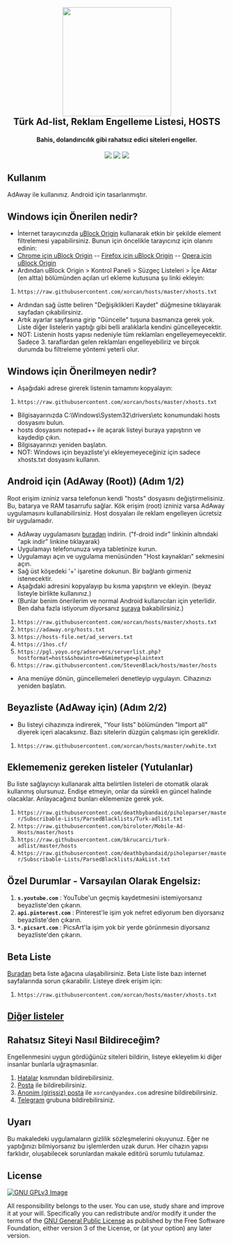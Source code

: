 <h2 align="center"><a href="https://t.me/hostsTR" alt="Rahatsız Siteler Telegram Grubu"><img src="https://raw.githubusercontent.com/xorcan/hosts/master/xorcan.hosts.logo.jpg" width="250"></a></br>
<b>Türk Ad-list, Reklam Engelleme Listesi, HOSTS</b></h2><h4 align="center">Bahis, dolandırıcılık gibi rahatsız edici siteleri engeller.</h4>

<p align="center"><a href="https://www.gnu.org/licenses/gpl-3.0" alt="License: GPLv3"><img src="https://img.shields.io/github/license/xorcan/hosts.svg"></a> <a href="https://www.google.com/search?&q=t%C3%BCrk+adlist+xorcan" alt="Türkçe Ad-listler"><img src="https://img.shields.io/badge/t%C3%BCrk%C3%A7e-reklam%20listesi-f44b42.svg"></a>  <a href="https://github.com/xorcan/hosts/issues" alt="Hatalar"><img src="https://img.shields.io/github/issues/xorcan/hosts.svg"></a> 

## Kullanım

AdAway ile kullanınız. Android için tasarlanmıştır.

## Windows için Önerilen nedir?

- İnternet tarayıcınızda [uBlock Origin](https://github.com/gorhill/uBlock) kullanarak etkin bir şekilde element filtrelemesi yapabilirsiniz. Bunun için öncelikle tarayıcınız için olanını edinin:
- [Chrome için uBlock Origin](https://chrome.google.com/webstore/detail/ublock-origin/cjpalhdlnbpafiamejdnhcphjbkeiagm) -- 
[Firefox için uBlock Origin](https://addons.mozilla.org/tr/firefox/addon/ublock-origin/) -- 
[Opera için uBlock Origin](https://addons.opera.com/tr/extensions/details/ublock/)
- Ardından uBlock Origin > Kontrol Paneli > Süzgeç Listeleri > İçe Aktar (en altta) bölümünden açılan url ekleme kutusuna şu linki ekleyin:
1. ```https://raw.githubusercontent.com/xorcan/hosts/master/xhosts.txt```
- Ardından sağ üstte beliren "Değişiklikleri Kaydet" düğmesine tıklayarak sayfadan çıkabilirsiniz. 
- Artık ayarlar sayfasına girip "Güncelle" tuşuna basmanıza gerek yok. Liste diğer listelerin yaptığı gibi belli aralıklarla kendini güncelleyecektir. 
- NOT: Listenin hosts yapısı nedeniyle tüm reklamları engelleyemeyecektir. Sadece 3. taraflardan gelen reklamları engelleyebiliriz ve birçok durumda bu filtreleme yöntemi yeterli olur.

## Windows için Önerilmeyen nedir?

- Aşağıdaki adrese girerek listenin tamamını kopyalayın:
1. ```https://raw.githubusercontent.com/xorcan/hosts/master/xhosts.txt```
- Bilgisayarınızda C:\Windows\System32\drivers\etc konumundaki hosts dosyasını bulun.
- hosts dosyasını notepad++ ile açarak listeyi buraya yapıştırın ve kaydedip çıkın.
- Bilgisayarınızı yeniden başlatın.
- NOT: Windows için beyazliste'yi ekleyemeyeceğiniz için sadece xhosts.txt dosyasını kullanın.

## Android için (AdAway (Root)) (Adım 1/2)

Root erişim izniniz varsa telefonun kendi "hosts" dosyasını değiştirmelisiniz. Bu, batarya ve RAM tasarrufu sağlar.
Kök erişim (root) izniniz varsa AdAway uygulamasını kullanabilirsiniz. Host dosyaları ile reklam engelleyen ücretsiz bir uygulamadır.

- AdAway uygulamasını [buradan](https://f-droid.org/packages/org.adaway/) indirin. ("f-droid indir" linkinin altındaki "apk indir" linkine tıklayarak)
- Uygulamayı telefonunuza veya tabletinize kurun.
- Uygulamayı açın ve uygulama menüsünden "Host kaynakları" sekmesini açın.
- Sağ üst köşedeki '+' işaretine dokunun. Bir bağlantı girmeniz istenecektir.
- Aşağıdaki adresini kopyalayıp bu kısma yapıştırın ve ekleyin. (beyaz listeyle birlikte kullanınız.)
- (Bunlar benim önerilerim ve normal Android kullanıcıları için yeterlidir. Ben daha fazla istiyorum diyorsanız [şuraya](https://github.com/xorcan/hosts/blob/master/OTHERS.md) bakabilirsiniz.)

1. ```https://raw.githubusercontent.com/xorcan/hosts/master/xhosts.txt```
2. ```https://adaway.org/hosts.txt```
3. ```https://hosts-file.net/ad_servers.txt```
4. ```https://1hos.cf/```
5. ```https://pgl.yoyo.org/adservers/serverlist.php?hostformat=hosts&showintro=0&mimetype=plaintext```
6. ```https://raw.githubusercontent.com/StevenBlack/hosts/master/hosts```

- Ana menüye dönün, güncellemeleri denetleyip uygulayın. Cihazınızı yeniden başlatın.

## Beyazliste (AdAway için) (Adım 2/2)

- Bu listeyi cihazınıza indirerek, "Your lists" bölümünden "Import all" diyerek içeri alacaksınız. Bazı sitelerin düzgün çalışması için gereklidir.

1. ```https://raw.githubusercontent.com/xorcan/hosts/master/xwhite.txt```

## Eklememeniz gereken listeler (Yutulanlar)

Bu liste sağlayıcıyı kullanarak altta belirtilen listeleri de otomatik olarak kullanmış olursunuz. Endişe etmeyin, onlar da sürekli en güncel halinde olacaklar. Anlayacağınız bunları eklemenize gerek yok.

1. ```https://raw.githubusercontent.com/deathbybandaid/piholeparser/master/Subscribable-Lists/ParsedBlacklists/Turk-adlist.txt```
2. ```https://raw.githubusercontent.com/biroloter/Mobile-Ad-Hosts/master/hosts```
3. ```https://raw.githubusercontent.com/bkrucarci/turk-adlist/master/hosts```
4. ```https://raw.githubusercontent.com/deathbybandaid/piholeparser/master/Subscribable-Lists/ParsedBlacklists/AakList.txt```

## Özel Durumlar - Varsayılan Olarak Engelsiz:

1. **```s.youtube.com```**  : YouTube'un geçmiş kaydetmesini istemiyorsanız beyazliste'den çıkarın.
2. **```api.pinterest.com```**  : Pinterest'le işim yok nefret ediyorum ben diyorsanız beyazliste'den çıkarın.
3. **```*.picsart.com```**  : PicsArt'la işim yok bir yerde görünmesin diyorsanız beyazliste'den çıkarın.

## Beta Liste

[Buradan](https://github.com/xorcan/hosts/tree/beta) beta liste ağacına ulaşabilirsiniz. Beta Liste liste bazı internet sayfalarında sorun çıkarabilir. Listeye direk erişim için:

1. ```https://raw.githubusercontent.com/xorcan/hosts/master/xhosts.txt```

## [Diğer listeler](https://github.com/xorcan/hosts/blob/master/OTHERS.md)

## Rahatsız Siteyi Nasıl Bildireceğim?

Engellenmesini uygun gördüğünüz siteleri bildirin, listeye ekleyelim ki diğer insanlar bunlarla uğraşmasınlar. 

1. [Hatalar](https://github.com/xorcan/hosts/issues) kısmından bildirebilirsiniz.
2. [Posta](mailto:xorcan@yandex.com) ile bildirebilirsiniz.
3. [Anonim (girişsiz) posta](https://anonymousemail.me) ile ```xorcan@yandex.com``` adresine bildirebilirsiniz.
4. [Telegram](https://t.me/hostsTR) grubuna bildirebilirsiniz.

## Uyarı

Bu makaledeki uygulamaların gizlilik sözleşmelerini okuyunuz. Eğer ne yaptığınızı bilmiyorsanız bu işlemlerden uzak durun. Her cihazın yapısı farklıdır, oluşabilecek sorunlardan makale editörü sorumlu tutulamaz.

## License

[![GNU GPLv3 Image](https://www.gnu.org/graphics/gplv3-127x51.png)](http://www.gnu.org/licenses/gpl-3.0.en.html)  

All responsibility belongs to the user. You can use, study share and improve it at your will. Specifically you can redistribute and/or modify it under the terms of the [GNU General Public License](https://www.gnu.org/licenses/gpl.html) as published by the Free Software Foundation, either version 3 of the License, or (at your option) any later version. 
